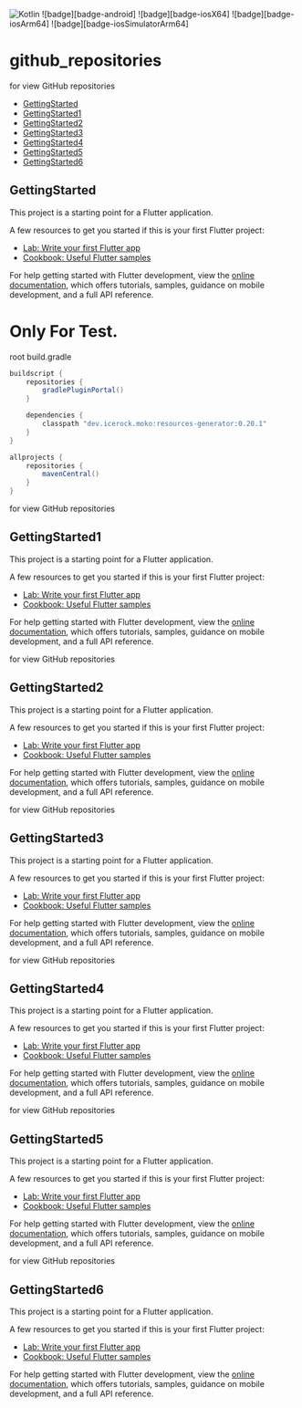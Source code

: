
![Kotlin](https://camo.githubusercontent.com/24d15c1609cf8ac243cf8d79df7c268fcd73030e77a9b24841d6ebfe6606bcf2/68747470733a2f2f6b6f746c696e2d76657273696f6e2e6177732e696365726f636b2e6465762f6b6f746c696e2d76657273696f6e3f67726f75703d6465762e696365726f636b2e6d6f6b6f266e616d653d7265736f7572636573)
![badge][badge-android]
![badge][badge-iosX64]
![badge][badge-iosArm64]
![badge][badge-iosSimulatorArm64]

# github_repositories

for view GitHub repositories

- [GettingStarted](#GettingStarted)
- [GettingStarted1](#GettingStarted1)
- [GettingStarted2](#GettingStarted2)
- [GettingStarted3](#GettingStarted3)
- [GettingStarted4](#GettingStarted4)
- [GettingStarted5](#GettingStarted5)
- [GettingStarted6](#GettingStarted6)


## GettingStarted

This project is a starting point for a Flutter application.

A few resources to get you started if this is your first Flutter project:

- [Lab: Write your first Flutter app](https://docs.flutter.dev/get-started/codelab)
- [Cookbook: Useful Flutter samples](https://docs.flutter.dev/cookbook)

For help getting started with Flutter development, view the
[online documentation](https://docs.flutter.dev/), which offers tutorials,
samples, guidance on mobile development, and a full API reference.

# Only For Test. 

root build.gradle
```groovy
buildscript {
    repositories {
        gradlePluginPortal()
    }

    dependencies {
        classpath "dev.icerock.moko:resources-generator:0.20.1"
    }
}

allprojects {
    repositories {
        mavenCentral()
    }
}
```

for view GitHub repositories

## GettingStarted1

This project is a starting point for a Flutter application.

A few resources to get you started if this is your first Flutter project:

- [Lab: Write your first Flutter app](https://docs.flutter.dev/get-started/codelab)
- [Cookbook: Useful Flutter samples](https://docs.flutter.dev/cookbook)

For help getting started with Flutter development, view the
[online documentation](https://docs.flutter.dev/), which offers tutorials,
samples, guidance on mobile development, and a full API reference.

for view GitHub repositories

## GettingStarted2

This project is a starting point for a Flutter application.

A few resources to get you started if this is your first Flutter project:

- [Lab: Write your first Flutter app](https://docs.flutter.dev/get-started/codelab)
- [Cookbook: Useful Flutter samples](https://docs.flutter.dev/cookbook)

For help getting started with Flutter development, view the
[online documentation](https://docs.flutter.dev/), which offers tutorials,
samples, guidance on mobile development, and a full API reference.

for view GitHub repositories

## GettingStarted3

This project is a starting point for a Flutter application.

A few resources to get you started if this is your first Flutter project:

- [Lab: Write your first Flutter app](https://docs.flutter.dev/get-started/codelab)
- [Cookbook: Useful Flutter samples](https://docs.flutter.dev/cookbook)

For help getting started with Flutter development, view the
[online documentation](https://docs.flutter.dev/), which offers tutorials,
samples, guidance on mobile development, and a full API reference.

for view GitHub repositories

## GettingStarted4

This project is a starting point for a Flutter application.

A few resources to get you started if this is your first Flutter project:

- [Lab: Write your first Flutter app](https://docs.flutter.dev/get-started/codelab)
- [Cookbook: Useful Flutter samples](https://docs.flutter.dev/cookbook)

For help getting started with Flutter development, view the
[online documentation](https://docs.flutter.dev/), which offers tutorials,
samples, guidance on mobile development, and a full API reference.

for view GitHub repositories

## GettingStarted5

This project is a starting point for a Flutter application.

A few resources to get you started if this is your first Flutter project:

- [Lab: Write your first Flutter app](https://docs.flutter.dev/get-started/codelab)
- [Cookbook: Useful Flutter samples](https://docs.flutter.dev/cookbook)

For help getting started with Flutter development, view the
[online documentation](https://docs.flutter.dev/), which offers tutorials,
samples, guidance on mobile development, and a full API reference.

for view GitHub repositories

## GettingStarted6

This project is a starting point for a Flutter application.

A few resources to get you started if this is your first Flutter project:

- [Lab: Write your first Flutter app](https://docs.flutter.dev/get-started/codelab)
- [Cookbook: Useful Flutter samples](https://docs.flutter.dev/cookbook)

For help getting started with Flutter development, view the
[online documentation](https://docs.flutter.dev/), which offers tutorials,
samples, guidance on mobile development, and a full API reference.
